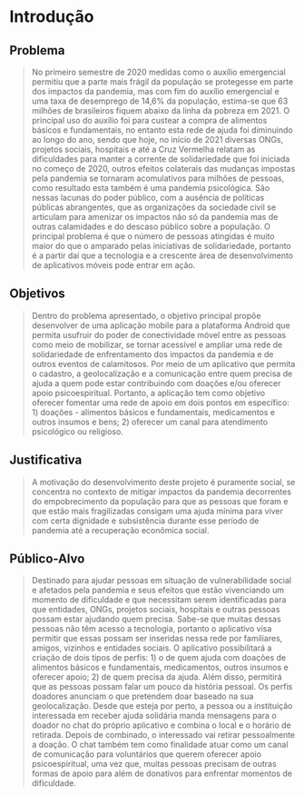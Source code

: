 # Introdução

## Problema
> No primeiro semestre de 2020 medidas como o auxílio emergencial permitiu que a parte mais 
> frágil da população se protegesse em parte dos impactos da pandemia, mas com fim do auxílio 
> emergencial e uma taxa de desemprego de 14,6% da população, estima-se que 63 milhões de 
> brasileiros fiquem abaixo da linha da pobreza em 2021. 
> O principal uso do auxílio foi para custear a compra de alimentos básicos e fundamentais, 
> no entanto esta rede de ajuda foi diminuindo ao longo do ano, sendo que hoje, no início de 2021 
> diversas ONGs, projetos sociais, hospitais e até a Cruz Vermelha relatam as dificuldades para 
> manter a corrente de solidariedade que foi iniciada no começo de 2020, outros efeitos colaterais 
> das mudanças impostas pela pandemia se tornaram acomulativos para milhões de pessoas, como 
> resultado esta também é uma pandemia psicológica.
> São nessas lacunas do poder público, com a ausência de políticas públicas abrangentes, que as 
> organizações da sociedade civil se articulam para amenizar os impactos não só da pandemia mas de 
> outras calamidades e do descaso público sobre a população. O principal problema é que o número de 
> pessoas atingidas é muito maior do que o amparado pelas iniciativas de solidariedade, portanto é 
> a partir daí que a tecnologia e a crescente área de desenvolvimento de aplicativos móveis pode 
> entrar em ação.


## Objetivos

> Dentro do problema apresentado, o objetivo principal propõe desenvolver de uma aplicação 
> mobile para a plataforma Android que permita usufruir do poder de conectividade móvel entre 
> as pessoas como meio de mobilizar, se tornar acessível e ampliar uma rede de solidariedade de 
> enfrentamento dos impactos da pandemia e de outros eventos de calamitosos. Por meio de um 
> aplicativo que permita o cadastro, a geolocalização e a comunicação entre quem precisa de 
> ajuda a quem pode estar contribuindo com doações e/ou oferecer apoio psicoespiritual.
> Portanto, a aplicação tem como objetivo oferecer fomentar uma rede de apoio em dois pontos 
> em específico: 1) doações - alimentos básicos e fundamentais, medicamentos e outros insumos 
> e bens; 2) oferecer um canal para atendimento psicológico ou religioso.

## Justificativa

> A motivação do desenvolvimento deste projeto é puramente social, se concentra no contexto de 
> mitigar impactos da pandemia decorrentes do empobrecimento da população para que as pessoas que 
> foram e que estão mais fragilizadas consigam uma ajuda mínima para viver com certa dignidade e 
> subsistência durante esse período de pandemia até a recuperação econômica social.

## Público-Alvo

> Destinado para ajudar pessoas em situação de vulnerabilidade social e afetados pela pandemia e 
> seus efeitos que estão vivenciando um momento de dificuldade e que necessitam serem identificadas 
> para que entidades, ONGs, projetos sociais, hospitais e outras pessoas possam estar ajudando quem 
> precisa. Sabe-se que muitas dessas pessoas não têm acesso a tecnologia, portanto o aplicativo 
> visa permitir que essas possam ser inseridas nessa rede por familiares, amigos, vizinhos e 
> entidades sociais.
> O aplicativo possibilitará a criação de dois tipos de perfis: 1) o de quem ajuda com doações de 
> alimentos básicos e fundamentais, medicamentos, outros insumos e oferecer apoio; 2) de quem precisa 
> da ajuda. Além disso, permitirá que as pessoas possam falar um pouco da história pessoal.
> Os perfis doadores anunciam o que pretendem doar baseado na sua geolocalização. Desde que esteja 
> por perto, a pessoa ou a instituição interessada em receber ajuda solidária manda mensagens para 
> o doador no chat do próprio aplicativo e combina o local e o horário de retirada. Depois de combinado, 
> o interessado vai retirar pessoalmente a doação. O chat também tem como finalidade atuar como um canal 
> de comunicação para voluntários que querem oferecer apoio psicoespiritual, uma vez que, muitas pessoas 
> precisam de outras formas de apoio para além de donativos para enfrentar momentos de dificuldade.
